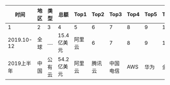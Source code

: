 

|时间|地区|类型|总额|Top1|Top2|Top3|Top4|Top5|Top6|Top7|报告|
| --- | --- | --- | --- | --- | --- | --- | --- | --- | --- | --- | --- |
|1|2|3|4|5|6|7|8|9|10|11|12|
|2019.10-12|全球|....|15.4亿美元|阿里云|6|7|8|9|10|11|[alibaba](https://www.alibabagroup.com/cn/ir/presentations/pre200213.pdf)|
|2019上半年|中国|公有云|54.2亿美元|阿里云|腾讯云|中国电信|AWS|华为|金山|百度|[IDC](https://www.idc.com/getdoc.jsp?containerId=prCHC45634819)|



